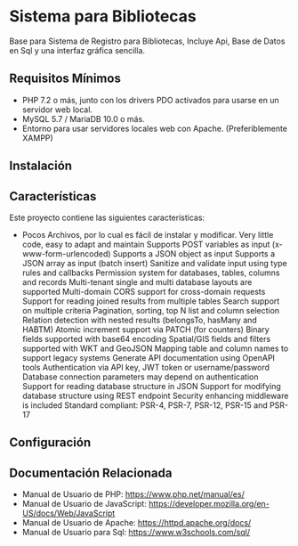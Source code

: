 # Sistema para Bibliotecas

Base para Sistema de Registro para Bibliotecas, Incluye Api, Base de Datos en Sql y una interfaz gráfica sencilla.

## Requisitos Mínimos

 - PHP 7.2 o más, junto con los drivers PDO activados para usarse en un servidor web local.
 - MySQL 5.7 / MariaDB 10.0 o más.
 - Entorno para usar servidores locales web con Apache. (Preferiblemente XAMPP)

## Instalación


## Características

Este proyecto contiene las siguientes características:

 - Pocos Archivos, por lo cual es fácil de instalar y modificar.
Very little code, easy to adapt and maintain
Supports POST variables as input (x-www-form-urlencoded)
Supports a JSON object as input
Supports a JSON array as input (batch insert)
Sanitize and validate input using type rules and callbacks
Permission system for databases, tables, columns and records
Multi-tenant single and multi database layouts are supported
Multi-domain CORS support for cross-domain requests
Support for reading joined results from multiple tables
Search support on multiple criteria
Pagination, sorting, top N list and column selection
Relation detection with nested results (belongsTo, hasMany and HABTM)
Atomic increment support via PATCH (for counters)
Binary fields supported with base64 encoding
Spatial/GIS fields and filters supported with WKT and GeoJSON
Mapping table and column names to support legacy systems
Generate API documentation using OpenAPI tools
Authentication via API key, JWT token or username/password
Database connection parameters may depend on authentication
Support for reading database structure in JSON
Support for modifying database structure using REST endpoint
Security enhancing middleware is included
Standard compliant: PSR-4, PSR-7, PSR-12, PSR-15 and PSR-17

## Configuración


## Documentación Relacionada

 - Manual de Usuario de PHP: https://www.php.net/manual/es/
 - Manual de Usuario de JavaScript: https://developer.mozilla.org/en-US/docs/Web/JavaScript
 - Manual de Usuario de Apache: https://httpd.apache.org/docs/
 - Manual de Usuario para Sql: https://www.w3schools.com/sql/
